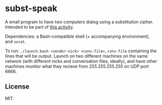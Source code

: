 # subst-speak

A small program to have two computers dialog using a substitution cipher. Intended to be part of [this activity](https://eldred.fr/slides/reveal.js/slides/subst-speak.html).

Dependencies: a Bash-compatible shell (+ accompanying environment), and `socat`.

To run: `./launch.bash <sender-nick> <conv-file>`, `conv-file` containing the lines that will be output. Launch on two different machines on the same network (with different nicks and conversation files, ideally), and have other machines monitor what they recieve from 255.255.255.255 on UDP port 6666.

## License

MIT.
